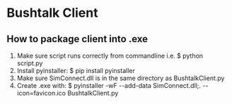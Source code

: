 # Bushtalk Client

## How to package client into .exe

1. Make sure script runs correctly from commandline i.e. $ python script.py
2. Install pyinstaller: $ pip install pyinstaller
3. Make sure SimConnect.dll is in the same directory as BushtalkClient.py
4. Create .exe with: $ pyinstaller -wF --add-data SimConnect.dll;. --icon=favicon.ico BushtalkClient.py